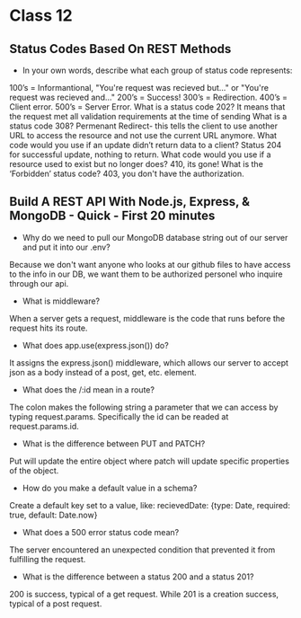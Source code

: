 # Class 12

## Status Codes Based On REST Methods

* In your own words, describe what each group of status code represents:

100’s = Informantional, "You're request was recieved but..." or "You're request was recieved and..."
200’s = Success!
300’s = Redirection.
400’s = Client error.
500’s = Server Error.
What is a status code 202? It means that the request met all validation requirements at the time of sending
What is a status code 308? Permenant Redirect- this tells the client to use another URL to access the resource and not use the current URL anymore.
What code would you use if an update didn’t return data to a client? Status 204 for successful update, nothing to return.
What code would you use if a resource used to exist but no longer does? 410, its gone!
What is the ‘Forbidden’ status code? 403, you don't have the authorization.

## Build A REST API With Node.js, Express, & MongoDB - Quick - First 20 minutes

* Why do we need to pull our MongoDB database string out of our server and put it into our .env?

Because we don't want anyone who looks at our github files to have access to the info in our DB, we want them to be authorized personel who inquire through our api.

* What is middleware?

When a server gets a request, middleware is the code that runs before the request hits its route.

* What does app.use(express.json()) do?

It assigns the express.json() middleware, which allows our server to accept json as a body instead of a post, get, etc. element.

* What does the /:id mean in a route?

The colon makes the following string a parameter that we can access by typing request.params. Specifically the id can be readed at request.params.id.

* What is the difference between PUT and PATCH?

Put will update the entire object where patch will update specific properties of the object.

* How do you make a default value in a schema?

Create a default key set to a value, like: recievedDate: {type: Date, required: true, default: Date.now}

* What does a 500 error status code mean?

The server encountered an unexpected condition that prevented it from fulfilling the request.

* What is the difference between a status 200 and a status 201?

200 is success, typical of a get request. While 201 is a creation success, typical of a post request. 
